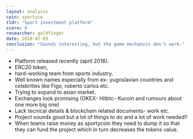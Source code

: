 ```yaml
---
layout: analysis
coin: sportyco
tldr: "Sport investment platform"
score: 0
researcher: goldfinger
date: 2018-07-05
conclusion: "Sounds interesting, but the game mechanics don't work."
---
```


- Platform released recently (april 2018).
- ERC20 token,
- hard-working team from sports industry.
- Well known names especially from ex- yugoslavian countries and celebrities
like Figo, roberto carlos etc.
- Trying to expand to asian market.
- Exchanges look promising (OKEX- Hitbtc- Kucoin and rumours about one more big one)
- Lack tecnical details & blockchain related documents- work etc.
- Project sounds good but a lot of things to do and a lot of work needed!!
- When teams raise money as sportycoin they need to dump it so that they can
  fund the project which in turn decreases the tokens value.
